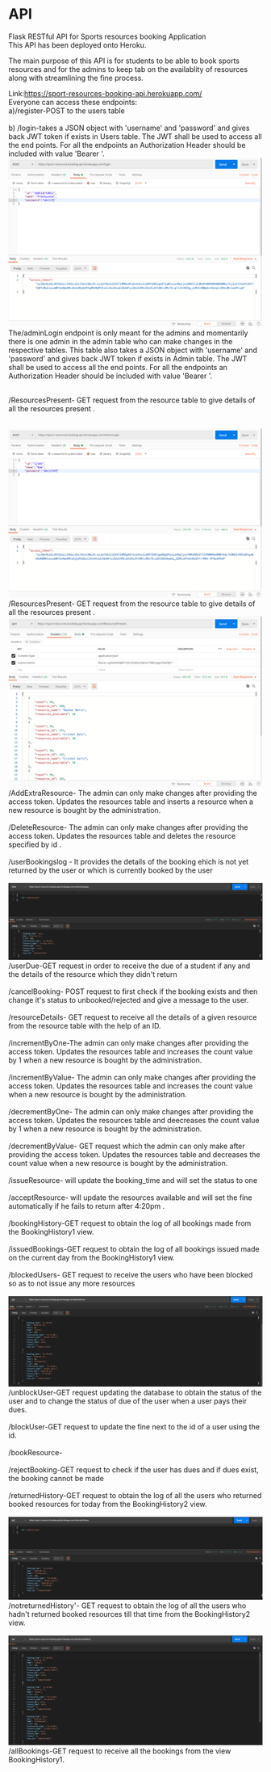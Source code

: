 # API

Flask RESTful API for Sports resources booking Application<br>
This API has been deployed onto Heroku.<br>

The main purpose of this API is for students to be able to book sports resources and for the admins to keep tab on the availablity of resources along with streamlining the fine process.<br>

Link:https://sport-resources-booking-api.herokuapp.com/<br>
Everyone can access these endpoints:<br>
a)/register-POST to the users table<br><br>
b) /login-takes a JSON object with 'username' and 'password' and gives back JWT token if exists in Users table. The JWT shall be used to access all the end points. For all the endpoints an Authorization Header should be included with value 'Bearer '.<br>
![](https://github.com/AnnanyaV/apiteam04/blob/master/resources/images/Screenshot%202020-06-22%20at%2012.30.28%20PM.png)<br>
The/adminLogin endpoint is only meant for the admins and momentarily there is one admin in the admin table who can make changes in the respective tables. This table also takes a JSON object with 'username' and 'password' and gives back JWT token if exists in Admin table. The JWT shall be used to access all the end points. For all the endpoints an Authorization Header should be included with value 'Bearer '.<br><br>


/ResourcesPresent- GET request from the resource table to give details of  all the resources present .<br><br>


![](https://github.com/AnnanyaV/apiteam04/blob/master/resources/images/Screenshot%202020-06-22%20at%2012.27.45%20PM.png)<br>
/ResourcesPresent- GET request from the resource table to give details of  all the resources present .<br>
![](https://github.com/AnnanyaV/apiteam04/blob/master/resources/images/Screenshot%202020-06-22%20at%2012.35.34%20PM.png)<br>
/AddExtraResource- The admin can only make changes after providing the access token. Updates the resources table and inserts a resource when a new resource is bought by the administration.<br><br>
/DeleteResource-  The admin can only make changes after providing the access token. Updates the resources table and  deletes the resource specified by id .<br><br>
/userBookingslog - It provides the details of the booking ehich is not yet returned by the user or which is currently booked by the user<br><br>
![](https://github.com/AnnanyaV/apiteam04/blob/master/resources/images/Screenshot%20(225).png)
/userDue-GET request in order to receive the due of a student if any and the details of the resource which they didn't return <br><br>
/cancelBooking- POST request to first check if the booking exists and then change it's status to unbooked/rejected and give a message to the user.<br><br>
/resourceDetails- GET request to receive all the details of a given resource from the resource table with the help of an ID.<br><br>
/incrementByOne-The admin can only make changes after providing the access token. Updates the resources table and increases the count value by 1 when a new resource is bought by the administration.<br><br>
/incrementByValue- The admin can only make changes after providing the access token. Updates the resources table and increases the count value when a new resource is bought by the administration.<br><br>
/decrementByOne- The admin can only make changes after providing the access token. Updates the resources table and deecreases the count value by 1 when a new resource is bought by the administration.<br><br>
/decrementByValue- GET request which the admin can only make after providing the access token. Updates the resources table and decreases the count value when a new resource is bought by the administration.<br><br>
/issueResource- will update the booking_time and will set the status to one <br><br>
/acceptResource- will update the resources available and will set the fine automatically if he fails to return after 4:20pm .<br><br>
/bookingHistory-GET request to obtain the log of all bookings made from the BookingHistory1 view.<br><br>
/issuedBookings-GET request to obtain the log of all bookings  issued made on the current day from the BookingHistory1 view.<br><br>
/blockedUsers- GET request to receive the users who have been blocked so as to not issue any more resources<br><br>
![](https://github.com/AnnanyaV/apiteam04/blob/master/resources/images/Screenshot%20(231).png)
/unblockUser-GET request updating the database to obtain the status of the user and to change the status of due of the user when a user pays their dues. <br><br>
/blockUser-GET request to update the fine next to the id of a user using the id.<br><br>
/bookResource-<br><br>
/rejectBooking-GET request to check if the user has dues and if dues exist, the booking cannot be made <br><br>
/returnedHistory-GET request to obtain the log of all the users who returned booked resources for today from the BookingHistory2 view.<br><br>
![](https://github.com/AnnanyaV/apiteam04/blob/master/resources/images/Screenshot%20(227).png)
/notreturnedHistory'- GET request to obtain the log of all the users who hadn't returned booked resources till that time from the BookingHistory2 view.<br><br>
![](https://github.com/AnnanyaV/apiteam04/blob/master/resources/images/Screenshot%20(229).png)
/allBookings-GET request to receive all the bookings from the view BookingHistory1.<br><br>



